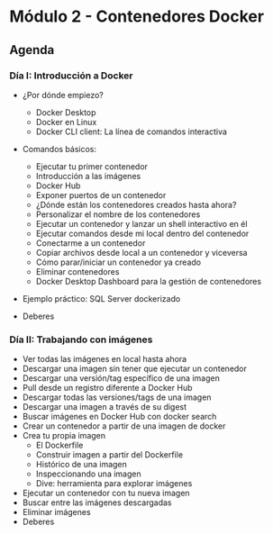 # Módulo 2 - Contenedores Docker

## Agenda

### Día I: Introducción a Docker

- ¿Por dónde empiezo?
    * Docker Desktop
    * Docker en Linux
    * Docker CLI client: La línea de comandos interactiva
- Comandos básicos:
    * Ejecutar tu primer contenedor
    * Introducción a las imágenes
    * Docker Hub
    * Exponer puertos de un contenedor
    * ¿Dónde están los contenedores creados hasta ahora?
    * Personalizar el nombre de los contenedores
    * Ejecutar un contenedor y lanzar un shell interactivo en él
    * Ejecutar comandos desde mi local dentro del contenedor
    * Conectarme a un contenedor 
    * Copiar archivos desde local a un contenedor y viceversa
    * Cómo parar/iniciar un contenedor ya creado    
    * Eliminar contenedores
    * Docker Desktop Dashboard para la gestión de contenedores

- Ejemplo práctico: SQL Server dockerizado
- Deberes

### Día II: Trabajando con imágenes

- Ver todas las imágenes en local hasta ahora
- Descargar una imagen sin tener que ejecutar un contenedor
- Descargar una versión/tag específico de una imagen
- Pull desde un registro diferente a Docker Hub
- Descargar todas las versiones/tags de una imagen
- Descargar una imagen a través de su digest
- Buscar imágenes en Docker Hub con docker search
- Crear un contenedor a partir de una imagen de docker
- Crea tu propia imagen
  * El Dockerfile
  * Construir imagen a partir del Dockerfile
  * Histórico de una imagen
  * Inspeccionando una imagen
  * Dive: herramienta para explorar imágenes
- Ejecutar un contenedor con tu nueva imagen
- Buscar entre las imágenes descargadas
- Eliminar imágenes
- Deberes